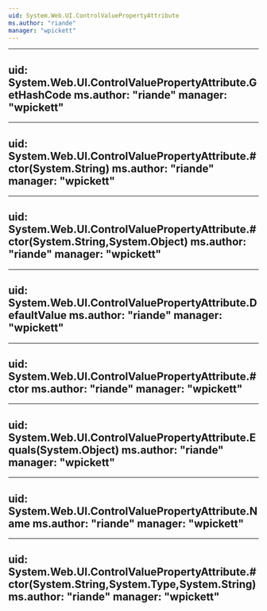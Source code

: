 ```yaml
---
uid: System.Web.UI.ControlValuePropertyAttribute
ms.author: "riande"
manager: "wpickett"
---
```


---
uid: System.Web.UI.ControlValuePropertyAttribute.GetHashCode
ms.author: "riande"
manager: "wpickett"
---

---
uid: System.Web.UI.ControlValuePropertyAttribute.#ctor(System.String)
ms.author: "riande"
manager: "wpickett"
---

---
uid: System.Web.UI.ControlValuePropertyAttribute.#ctor(System.String,System.Object)
ms.author: "riande"
manager: "wpickett"
---

---
uid: System.Web.UI.ControlValuePropertyAttribute.DefaultValue
ms.author: "riande"
manager: "wpickett"
---

---
uid: System.Web.UI.ControlValuePropertyAttribute.#ctor
ms.author: "riande"
manager: "wpickett"
---

---
uid: System.Web.UI.ControlValuePropertyAttribute.Equals(System.Object)
ms.author: "riande"
manager: "wpickett"
---

---
uid: System.Web.UI.ControlValuePropertyAttribute.Name
ms.author: "riande"
manager: "wpickett"
---

---
uid: System.Web.UI.ControlValuePropertyAttribute.#ctor(System.String,System.Type,System.String)
ms.author: "riande"
manager: "wpickett"
---

